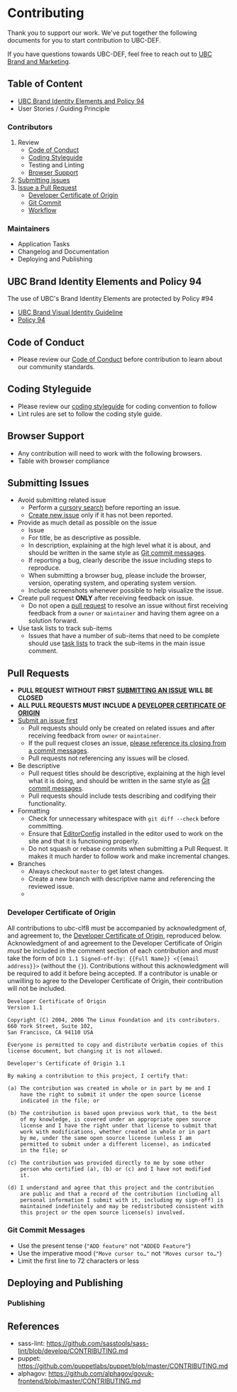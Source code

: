 # Contributing
Thank you to support our work. We've put together the following documents for you to start contribution to UBC-DEF.

If you have questions towards UBC-DEF, feel free to reach out to [UBC Brand and Marketing](https://brand.ubc.ca/support/contact-us/).

## Table of Content

- [UBC Brand Identity Elements and Policy 94](#ubc-brand-identity-elements-and-policy-94)
- User Stories / Guiding Principle

### Contributors
1. Review
	- [Code of Conduct](#code-of-conduct)
	- [Coding Styleguide](#coding-styleguide)
	- Testing and Linting
	- [Browser Support](#browser-support)
2. [Submitting issues](#submitting-issues)
3. [Issue a Pull Request](#pull-requests)
	- [Developer Certificate of Origin](#developer-certificate-of-origin)
	- [Git Commit](#git-commit-messages)
	- [Workflow](#workflow)

### Maintainers
- Application Tasks
- Changelog and Documentation
- Deploying and Publishing

## UBC Brand Identity Elements and Policy 94
The use of UBC's Brand Identity Elements are protected by Policy #94
- [UBC Brand Visual Identity Guideline](http://assets.brand.ubc.ca/downloads/ubc_visual_identity_guide.pdf)
- [Policy 94](https://universitycounsel.ubc.ca/files/2011/10/policy94.pdf) 

## Code of Conduct
- Please review our [Code of Conduct](/CODE_OF_CONDUCT.md) before contribution to learn about our community standards.

## Coding Styleguide
- Please review our [coding styleguide](https://github.com/UBCCM/guides) for coding convention to follow
- Lint rules are set to follow the coding style guide.

## Browser Support
- Any contribution will need to work with the following browsers.
- Table with browser compliance

## Submitting Issues

* Avoid submitting related issue 
    * Perform a [cursory search](https://github.com/issues?utf8=%E2%9C%93&q=is%3Aissue+repo%3Aubccm%2Fubc-def) before reporting an issue.
    * [Create new issue](https://github.com/ubccm/ubc-clf8/issues) only if it has not been reported.
* Provide as much detail as possible on the issue
	* Issue 
    * For title, be as descriptive as possible.
    * In description, explaining at the high level what it is about, and should be written in the same style as [Git commit messages](#git-commit-messages).
    * If reporting a bug, clearly describe the issue including steps to reproduce. 
    * When submitting a browser bug, please include the browser, version, operating system, and operating system version.
    * Include screenshots whenever possible to help visualize the issue.
* Create pull request **ONLY** after receiving feedback on issue.
    * Do not open a [pull request](#pull-requests) to resolve an issue without first receiving feedback from a `owner` or `maintainer` and having them agree on a solution forward.
* Use task lists to track sub-items
    * Issues that have a number of sub-items that need to be complete should use [task lists](https://github.com/blog/1375%0A-task-lists-in-gfm-issues-pulls-comments) to track the sub-items in the main issue comment.

## Pull Requests

* **PULL REQUEST WITHOUT FIRST [SUBMITTING AN ISSUE](#submitting-issues) WILL BE CLOSED**
* **ALL PULL REQUESTS MUST INCLUDE A [DEVELOPER CERTIFICATE OF ORIGIN](#developer-certificate-of-origin)**
* [Submit an issue first](#submitting-issues)
    * Pull requests should only be created on related issues and after receiving feedback from `owner` or `maintainer`.
    * If the pull request closes an issue, [please reference its closing from a commit messages](https://help.github.com/articles/closing-issues-via-commit-messages/).
    * Pull requests not referencing any issues will be closed.
* Be descriptive
    * Pull request titles should be descriptive, explaining at the high level what it is doing, and should be written in the same style as [Git commit messages](#git-commit-messages).
    * Pull requests should include tests describing and codifying their functionality.
* Formatting
    * Check for unnecessary whitespace with `git diff --check` before committing.
    * Ensure that [EditorConfig](http://editorconfig.org/) installed in the editor used to work on the site and that it is functioning properly.
    * Do not squash or rebase commits when submitting a Pull Request. It makes it much harder to follow work and make incremental changes.
* Branches
	* Always checkout `master` to get latest changes.
	* Create a new branch with descriptive name and referencing the reviewed issue.
	*


### Developer Certificate of Origin

All contributions to ubc-clf8 must be accompanied by acknowledgment of, and agreement to, the [Developer Certificate of Origin](http://elinux.org/Developer_Certificate_Of_Origin), reproduced below. Acknowledgment of and agreement to the Developer Certificate of Origin _must_ be included in the comment section of each contribution and _must_ take the form of `DCO 1.1 Signed-off-by: {{Full Name}} <{{email address}}>` (without the `{}`). Contributions without this acknowledgment will be required to add it before being accepted. If a contributor is unable or unwilling to agree to the Developer Certificate of Origin, their contribution will not be included.

```
Developer Certificate of Origin
Version 1.1

Copyright (C) 2004, 2006 The Linux Foundation and its contributors.
660 York Street, Suite 102,
San Francisco, CA 94110 USA

Everyone is permitted to copy and distribute verbatim copies of this
license document, but changing it is not allowed.

Developer's Certificate of Origin 1.1

By making a contribution to this project, I certify that:

(a) The contribution was created in whole or in part by me and I
    have the right to submit it under the open source license
    indicated in the file; or

(b) The contribution is based upon previous work that, to the best
    of my knowledge, is covered under an appropriate open source
    license and I have the right under that license to submit that
    work with modifications, whether created in whole or in part
    by me, under the same open source license (unless I am
    permitted to submit under a different license), as indicated
    in the file; or

(c) The contribution was provided directly to me by some other
    person who certified (a), (b) or (c) and I have not modified
    it.

(d) I understand and agree that this project and the contribution
    are public and that a record of the contribution (including all
    personal information I submit with it, including my sign-off) is
    maintained indefinitely and may be redistributed consistent with
    this project or the open source license(s) involved.
```

### Git Commit Messages

* Use the present tense (`"ADD feature"` not `"ADDED Feature"`)
* Use the imperative mood (`"Move cursor to…"` not `"Moves cursor to…"`)
* Limit the first line to 72 characters or less


## Deploying and Publishing
### Publishing


## References

* sass-lint: https://github.com/sasstools/sass-lint/blob/develop/CONTRIBUTING.md
* puppet: https://github.com/puppetlabs/puppet/blob/master/CONTRIBUTING.md
* alphagov: https://github.com/alphagov/govuk-frontend/blob/master/CONTRIBUTING.md
